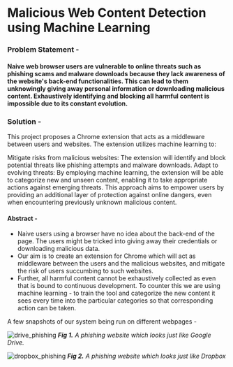 # Malicious Web Content Detection using Machine Learning

### Problem Statement - 
#### Naive web browser users are vulnerable to online threats such as phishing scams and malware downloads because they lack awareness of the website's back-end functionalities. This can lead to them unknowingly giving away personal information or downloading malicious content.  Exhaustively identifying and blocking all harmful content is impossible due to its constant evolution.


### Solution -
This project proposes a Chrome extension that acts as a middleware between users and websites. The extension utilizes machine learning to:

Mitigate risks from malicious websites: The extension will identify and block potential threats like phishing attempts and malware downloads.
Adapt to evolving threats: By employing machine learning, the extension will be able to categorize new and unseen content, enabling it to take appropriate actions against emerging threats.
This approach aims to empower users by providing an additional layer of protection against online dangers, even when encountering previously unknown malicious content.


#### Abstract -
* Naive users using a browser have no idea about the back-end of the page. The users might be tricked into giving away their credentials or downloading malicious data.
* Our aim is to create an extension for Chrome which will act as middleware between the users and the malicious websites, and mitigate the risk of users succumbing to such websites.
* Further, all harmful content cannot be exhaustively collected as even that is bound to continuous development. To counter this we are using machine learning - to train the tool and categorize the new content it sees every time into the particular categories so that corresponding action can be taken.



A few snapshots of our system being run on different webpages -


![drive_phishing](https://user-images.githubusercontent.com/18022447/35985366-81a9c5b8-0cc4-11e8-887d-7f427ffa8a8e.png)
_**Fig 1.** A phishing website which looks just like Google Drive._

![dropbox_phishing](https://user-images.githubusercontent.com/18022447/35985373-84056c86-0cc4-11e8-8751-cf511d5b8aa0.png)
_**Fig 2.** A phishing website which looks just like Dropbox_





